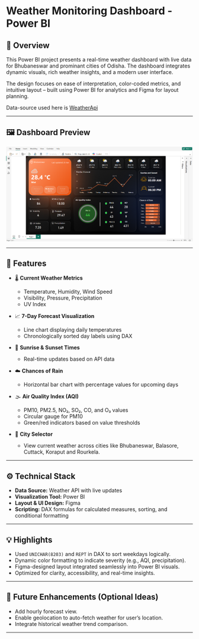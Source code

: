 # Weather Monitoring Dashboard - Power BI

## 📍 Overview
This Power BI project presents a real-time weather dashboard with live data for Bhubaneswar and prominant cities of Odisha. The dashboard integrates dynamic visuals, rich weather insights, and a modern user interface.

The design focuses on ease of interpretation, color-coded metrics, and intuitive layout – built using Power BI for analytics and Figma for layout planning.

Data-source used here is [WeatherApi](https://www.weatherapi.com/)

---

## 🖼️ Dashboard Preview
![Dashboard Preview](https://github.com/sibashish9040/Weather-Dashboard/blob/main/Sample_picture.png)

---

## 🔧 Features

- 🌡️ **Current Weather Metrics**
  - Temperature, Humidity, Wind Speed
  - Visibility, Pressure, Precipitation
  - UV Index

- 📈 **7-Day Forecast Visualization**
  - Line chart displaying daily temperatures
  - Chronologically sorted day labels using DAX

- 🌅 **Sunrise & Sunset Times**
  - Real-time updates based on API data

- ☁️ **Chances of Rain**
  - Horizontal bar chart with percentage values for upcoming days

- 🌫️ **Air Quality Index (AQI)**
  - PM10, PM2.5, NO₂, SO₂, CO, and O₃ values
  - Circular gauge for PM10
  - Green/red indicators based on value thresholds

- 📍 **City Selector**
  - View current weather across cities like Bhubaneswar, Balasore, Cuttack, Koraput and Rourkela.

---

## ⚙️ Technical Stack

- **Data Source:** Weather API with live updates
- **Visualization Tool:** Power BI
- **Layout & UI Design:** Figma
- **Scripting:** DAX formulas for calculated measures, sorting, and conditional formatting

---

## 💡 Highlights

- Used `UNICHAR(8203)` and `REPT` in DAX to sort weekdays logically.
- Dynamic color formatting to indicate severity (e.g., AQI, precipitation).
- Figma-designed layout integrated seamlessly into Power BI visuals.
- Optimized for clarity, accessibility, and real-time insights.

---

## 🧪 Future Enhancements (Optional Ideas)

- Add hourly forecast view.
- Enable geolocation to auto-fetch weather for user’s location.
- Integrate historical weather trend comparison.

---
